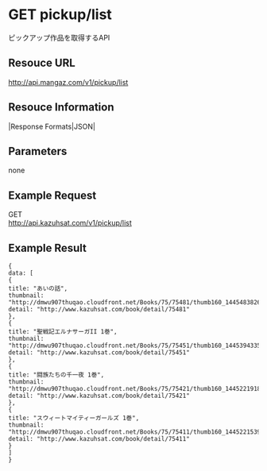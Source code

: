 # GET pickup/list
ピックアップ作品を取得するAPI

## Resouce URL
http://api.mangaz.com/v1/pickup/list

## Resouce Information
|Response Formats|JSON|

## Parameters
none

## Example Request
GET<br />
http://api.kazuhsat.com/v1/pickup/list

## Example Result
```
{
data: [
{
title: "あいの話",
thumbnail: "http://dmwu907thuqao.cloudfront.net/Books/75/75481/thumb160_1445483826.jpg",
detail: "http://www.kazuhsat.com/book/detail/75481"
},
{
title: "聖戦記エルナサーガII 1巻",
thumbnail: "http://dmwu907thuqao.cloudfront.net/Books/75/75451/thumb160_1445394335.jpg",
detail: "http://www.kazuhsat.com/book/detail/75451"
},
{
title: "闘族たちの千一夜 1巻",
thumbnail: "http://dmwu907thuqao.cloudfront.net/Books/75/75421/thumb160_1445221918.jpg",
detail: "http://www.kazuhsat.com/book/detail/75421"
},
{
title: "スウィートマイティーガールズ 1巻",
thumbnail: "http://dmwu907thuqao.cloudfront.net/Books/75/75411/thumb160_1445221539.jpg",
detail: "http://www.kazuhsat.com/book/detail/75411"
}
]
}
```
